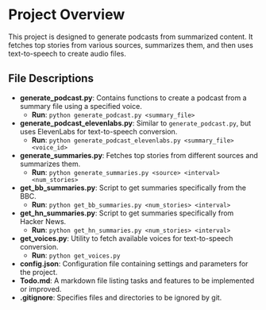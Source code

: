 # Project Overview

This project is designed to generate podcasts from summarized content. It fetches top stories from various sources, summarizes them, and then uses text-to-speech to create audio files.

## File Descriptions

- **generate_podcast.py**: Contains functions to create a podcast from a summary file using a specified voice.
  - **Run**: `python generate_podcast.py <summary_file>`
- **generate_podcast_elevenlabs.py**: Similar to `generate_podcast.py`, but uses ElevenLabs for text-to-speech conversion.
  - **Run**: `python generate_podcast_elevenlabs.py <summary_file> <voice_id>`
- **generate_summaries.py**: Fetches top stories from different sources and summarizes them.
  - **Run**: `python generate_summaries.py <source> <interval> <num_stories>`
- **get_bb_summaries.py**: Script to get summaries specifically from the BBC.
  - **Run**: `python get_bb_summaries.py <num_stories> <interval>`
- **get_hn_summaries.py**: Script to get summaries specifically from Hacker News.
  - **Run**: `python get_hn_summaries.py <num_stories> <interval>`
- **get_voices.py**: Utility to fetch available voices for text-to-speech conversion.
  - **Run**: `python get_voices.py`
- **config.json**: Configuration file containing settings and parameters for the project.
- **Todo.md**: A markdown file listing tasks and features to be implemented or improved.
- **.gitignore**: Specifies files and directories to be ignored by git.
